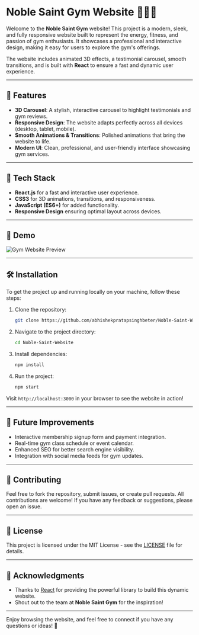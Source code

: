 # Noble Saint Gym Website 🏋️‍♂️✨

Welcome to the **Noble Saint Gym** website! This project is a modern, sleek, and fully responsive website built to represent the energy, fitness, and passion of gym enthusiasts. It showcases a professional and interactive design, making it easy for users to explore the gym's offerings.

The website includes animated 3D effects, a testimonial carousel, smooth transitions, and is built with **React** to ensure a fast and dynamic user experience.

---

## 🎯 Features

- **3D Carousel**: A stylish, interactive carousel to highlight testimonials and gym reviews.
- **Responsive Design**: The website adapts perfectly across all devices (desktop, tablet, mobile).
- **Smooth Animations & Transitions**: Polished animations that bring the website to life.
- **Modern UI**: Clean, professional, and user-friendly interface showcasing gym services.

---

## 🚀 Tech Stack

- **React.js** for a fast and interactive user experience.
- **CSS3** for 3D animations, transitions, and responsiveness.
- **JavaScript (ES6+)** for added functionality.
- **Responsive Design** ensuring optimal layout across devices.

---

## 📸 Demo

![Gym Website Preview](https://noblesaintgym.netlify.app/)

---

## 🛠 Installation

To get the project up and running locally on your machine, follow these steps:

1. Clone the repository:

    ```bash
    git clone https://github.com/abhishekpratapsinghbeter/Noble-Saint-Website.git
    ```

2. Navigate to the project directory:

    ```bash
    cd Noble-Saint-Website
    ```

3. Install dependencies:

    ```bash
    npm install
    ```

4. Run the project:

    ```bash
    npm start
    ```

Visit `http://localhost:3000` in your browser to see the website in action!

---

## 📄 Future Improvements

- Interactive membership signup form and payment integration.
- Real-time gym class schedule or event calendar.
- Enhanced SEO for better search engine visibility.
- Integration with social media feeds for gym updates.

---

## 💬 Contributing

Feel free to fork the repository, submit issues, or create pull requests. All contributions are welcome! If you have any feedback or suggestions, please open an issue.

---

## 📑 License

This project is licensed under the MIT License - see the [LICENSE](LICENSE) file for details.

---

## 🌟 Acknowledgments

- Thanks to [React](https://reactjs.org/) for providing the powerful library to build this dynamic website.
- Shout out to the team at **Noble Saint Gym** for the inspiration!

---

Enjoy browsing the website, and feel free to connect if you have any questions or ideas! 💪

